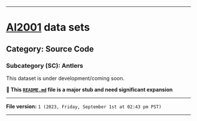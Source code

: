
***

# [AI2001](https://github.com/seanpm2001/AI2001/) data sets

## Category: Source Code

### Subcategory (SC): Antlers

This dataset is under development/coming soon.

**🌱️ This [`README.md`](/README.md) file is a major stub and need significant expansion**

***

**File version:** `1 (2023, Friday, September 1st at 02:43 pm PST)`

***
